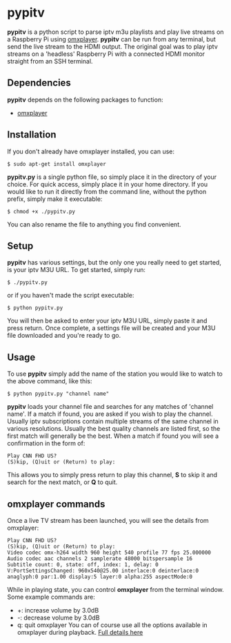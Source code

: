 pypitv
==========================================================================

**pypitv** is a python script to parse iptv m3u playlists and play live streams on a Raspberry Pi using [omxplayer](https://www.raspberrypi.org/documentation/raspbian/applications/omxplayer.md). **pypitv** can be run from any terminal, but send the live stream to the HDMI output. The original goal was to play iptv streams on a 'headless' Raspberry Pi with a connected HDMI monitor straight from an SSH terminal.

Dependencies
--------------------------------------------------------------------------

**pypitv** depends on the following packages to function:
* [omxplayer](https://www.raspberrypi.org/documentation/raspbian/applications/omxplayer.md)

Installation
--------------------------------------------------------------------------

If you don't already have omxplayer installed, you can use:
```
$ sudo apt-get install omxplayer
```

**pypitv.py** is a single python file, so simply place it in the directory of your choice. For quick access, simply place it in your home directory. If you would like to run it directly from the command line, without the python prefix, simply make it executable:
```
$ chmod +x ./pypitv.py
```

You can also rename the file to anything you find convenient.

Setup
--------------------------------------------------------------------------

**pypitv** has various settings, but the only one you really need to get started, is your iptv M3U URL. To get started, simply run:
```
$ ./pypitv.py
```
or if you haven't made the script executable:
```
$ python pypitv.py
```
You will then be asked to enter your iptv M3U URL, simply paste it and press return. Once complete, a settings file will be created and your M3U file downloaded and you're ready to go.

Usage
--------------------------------------------------------------------------

To use **pypitv** simply add the name of the station you would like to watch to the above command, like this:
```
$ python pypitv.py "channel name"
```
**pypitv** loads your channel file and searches for any matches of 'channel name'. If a match if found, you are asked if you wish to play the channel. Usually iptv subscriptions contain multiple streams of the same channel in various resolutions. Usually the best quality channels are listed first, so the first match will generally be the best. When a match if found you will see a confirmation in the form of:
```
Play CNN FHD US?
(S)kip, (Q)uit or (Return) to play: 
```
This allows you to simply press return to play this channel, **S** to skip it and search for the next match, or **Q** to quit.

omxplayer commands
--------------------------------------------------------------------------

Once a live TV stream has been launched, you will see the details from omxplayer:
```
Play CNN FHD US?
(S)kip, (Q)uit or (Return) to play: 
Video codec omx-h264 width 960 height 540 profile 77 fps 25.000000
Audio codec aac channels 2 samplerate 48000 bitspersample 16
Subtitle count: 0, state: off, index: 1, delay: 0
V:PortSettingsChanged: 960x540@25.00 interlace:0 deinterlace:0 anaglyph:0 par:1.00 display:5 layer:0 alpha:255 aspectMode:0
```
While in playing state, you can control **omxplayer** from the terminal window. Some example commands are:
* +: increase volume by 3.0dB
* -: decrease volume by 3.0dB
* q: quit omxplayer
You can of course use all the options available in omxplayer during playback. [Full details here](https://www.raspberrypi.org/documentation/raspbian/applications/omxplayer.md)
